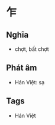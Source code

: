 # 乍

## Nghĩa
* chợt, bất chợt

## Phát âm
* Hán Việt: sạ

## Tags
* Hán Việt

<script>window.HANZI_FIELD='乍';</script>
